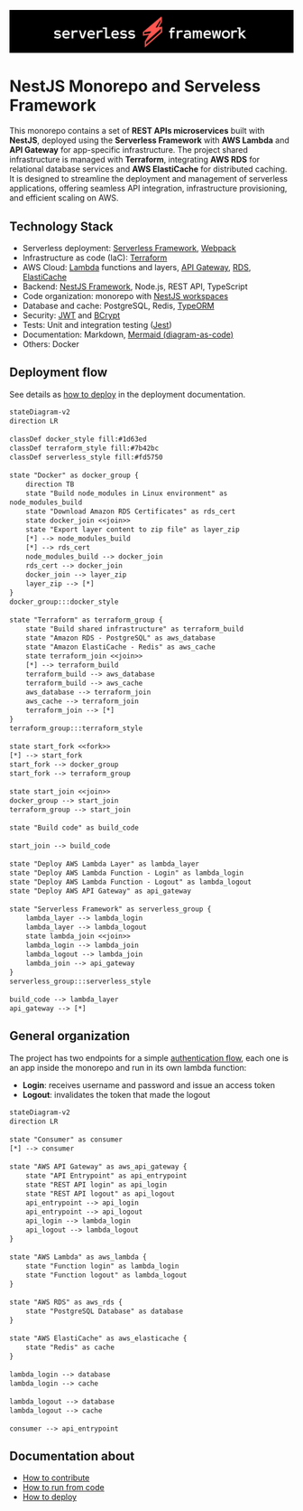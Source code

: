 ![](docs/markdown/images/serverless-framework.png)

# NestJS Monorepo and Serveless Framework

This monorepo contains a set of **REST APIs microservices** built with **NestJS**, deployed using the **Serverless Framework** with **AWS Lambda** and **API Gateway** for app-specific infrastructure. The project shared infrastructure is managed with **Terraform**, integrating **AWS RDS** for relational database services and **AWS ElastiCache** for distributed caching. It is designed to streamline the deployment and management of serverless applications, offering seamless API integration, infrastructure provisioning, and efficient scaling on AWS.

## Technology Stack

- Serverless deployment: [Serverless Framework](https://www.serverless.com/), [Webpack](https://webpack.js.org/)
- Infrastructure as code (IaC): [Terraform](https://www.terraform.io/)
- AWS Cloud: [Lambda](https://aws.amazon.com/lambda/) functions and layers, [API Gateway](https://aws.amazon.com/api-gateway/), [RDS](https://aws.amazon.com/rds/), [ElastiCache](https://aws.amazon.com/elasticache/)
- Backend: [NestJS Framework](https://docs.nestjs.com/), Node.js, REST API, TypeScript
- Code organization: monorepo with [NestJS workspaces](https://docs.nestjs.com/cli/monorepo#monorepo-mode)
- Database and cache: PostgreSQL, Redis, [TypeORM](https://typeorm.io/)
- Security: [JWT](https://jwt.io/) and [BCrypt](https://www.npmjs.com/package/bcrypt)
- Tests: Unit and integration testing ([Jest](https://jestjs.io/))
- Documentation: Markdown, [Mermaid (diagram-as-code)](https://mermaid.js.org/)
- Others: Docker

## Deployment flow

See details as [how to deploy](docs/markdown/how-to-deploy.md) in the deployment documentation.

```mermaid
stateDiagram-v2
direction LR

classDef docker_style fill:#1d63ed
classDef terraform_style fill:#7b42bc
classDef serverless_style fill:#fd5750

state "Docker" as docker_group {
    direction TB
    state "Build node_modules in Linux environment" as node_modules_build
    state "Download Amazon RDS Certificates" as rds_cert
    state docker_join <<join>>
    state "Export layer content to zip file" as layer_zip
    [*] --> node_modules_build
    [*] --> rds_cert
    node_modules_build --> docker_join
    rds_cert --> docker_join
    docker_join --> layer_zip
    layer_zip --> [*]
}
docker_group:::docker_style

state "Terraform" as terraform_group {
    state "Build shared infrastructure" as terraform_build
    state "Amazon RDS - PostgreSQL" as aws_database
    state "Amazon ElastiCache - Redis" as aws_cache
    state terraform_join <<join>>
    [*] --> terraform_build
    terraform_build --> aws_database
    terraform_build --> aws_cache
    aws_database --> terraform_join
    aws_cache --> terraform_join
    terraform_join --> [*]
}
terraform_group:::terraform_style

state start_fork <<fork>>
[*] --> start_fork
start_fork --> docker_group
start_fork --> terraform_group

state start_join <<join>>
docker_group --> start_join
terraform_group --> start_join

state "Build code" as build_code

start_join --> build_code

state "Deploy AWS Lambda Layer" as lambda_layer
state "Deploy AWS Lambda Function - Login" as lambda_login
state "Deploy AWS Lambda Function - Logout" as lambda_logout
state "Deploy AWS API Gateway" as api_gateway

state "Serverless Framework" as serverless_group {
    lambda_layer --> lambda_login
    lambda_layer --> lambda_logout
    state lambda_join <<join>>
    lambda_login --> lambda_join
    lambda_logout --> lambda_join
    lambda_join --> api_gateway
}
serverless_group:::serverless_style

build_code --> lambda_layer
api_gateway --> [*]
```

## General organization

The project has two endpoints for a simple [authentication flow](/docs/markdown/authentication-flow.md), each one is an app inside the monorepo and run in its own lambda function:

- **Login**: receives username and password and issue an access token
- **Logout**: invalidates the token that made the logout

```mermaid
stateDiagram-v2
direction LR

state "Consumer" as consumer
[*] --> consumer

state "AWS API Gateway" as aws_api_gateway {
    state "API Entrypoint" as api_entrypoint
    state "REST API login" as api_login
    state "REST API logout" as api_logout
    api_entrypoint --> api_login
    api_entrypoint --> api_logout
    api_login --> lambda_login
    api_logout --> lambda_logout
}

state "AWS Lambda" as aws_lambda {
    state "Function login" as lambda_login
    state "Function logout" as lambda_logout
}

state "AWS RDS" as aws_rds {
    state "PostgreSQL Database" as database
}

state "AWS ElastiCache" as aws_elasticache {
    state "Redis" as cache
}

lambda_login --> database
lambda_login --> cache

lambda_logout --> database
lambda_logout --> cache

consumer --> api_entrypoint
```

## Documentation about

- [How to contribute](./CONTRIBUTING.md)
- [How to run from code](docs/markdown/how-to-run.md)
- [How to deploy](docs/markdown/how-to-deploy.md)
